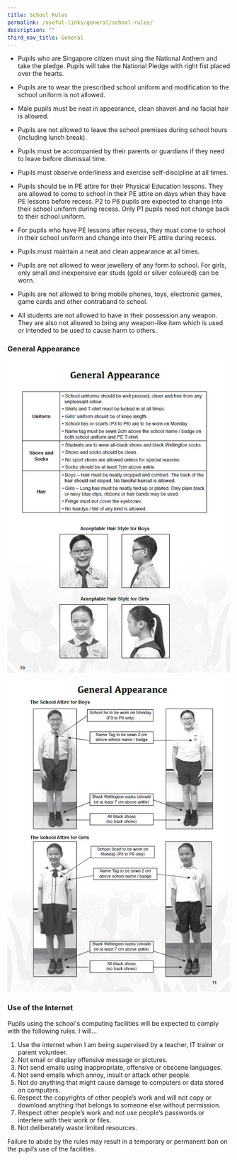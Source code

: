 ```yaml
---
title: School Rules
permalink: /useful-links/general/school-rules/
description: ""
third_nav_title: General
---
```

* Pupils who are Singapore citizen must sing the National Anthem and take the pledge. Pupils will take the National Pledge with right fist placed over the hearts.  
       
* Pupils are to wear the prescribed school uniform and modification to the school uniform is not allowed.  
      
* Male pupils must be neat in appearance, clean shaven and no facial hair is allowed.  
     
* Pupils are not allowed to leave the school premises during school hours (including lunch break).  
    
* Pupils must be accompanied by their parents or guardians if they need to leave before dismissal time.  
      
* Pupils must observe orderliness and exercise self-discipline at all times.  
      
* Pupils should be in PE attire for their Physical Education lessons. They are allowed to come to school in their PE attire on days when they have PE lessons before recess. P2 to P6 pupils are expected to change into their school uniform during recess. Only P1 pupils need not change back to their school uniform.  
         
* For pupils who have PE lessons after recess, they must come to school in their school uniform and change into their PE attire during recess.  
          
* Pupils must maintain a neat and clean appearance at all times.  
        
* Pupils are not allowed to wear jewellery of any form to school. For girls, only small and inexpensive ear studs (gold or silver coloured) can be worn.  
      
* Pupils are not allowed to bring mobile phones, toys, electronic games, game cards and other contraband to school.  
      
* All students are not allowed to have in their possession any weapon. They are also not allowed to bring any weapon-like item which is used or intended to be used to cause harm to others.

### General Appearance
![](/images/GA1.jpg)

![](/images/GA2.jpg)

### Use of the Internet

Pupils using the school's computing facilities will be expected to comply with the following rules. I will...
1. Use the internet when I am being supervised by a teacher, IT trainer or parent volunteer.
2. Not email or display offensive message or pictures.
3. Not send emails using inappropriate, offensive or obscene languages.
4. Not send emails which annoy, insult or attack other people.
5. Not do anything that might cause damage to computers or data stored on computers.
6. Respect the copyrights of other people’s work and will not copy or download anything that belongs to someone else without permission.
7. Respect other people’s work and not use people’s passwords or interfere with their work or files.
8. Not deliberately waste limited resources.

Failure to abide by the rules may result in a temporary or permanent ban on the pupil’s use of the facilities.